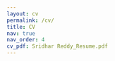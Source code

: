 ```yaml
---
layout: cv
permalink: /cv/
title: CV
nav: true
nav_order: 4
cv_pdf: Sridhar Reddy_Resume.pdf
---
```

